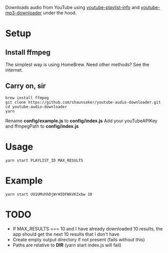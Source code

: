 Downloads audio from YouTube using [youtube-playlist-info](https://github.com/benkaiser/youtube-playlist-info) and [youtube-mp3-downloader](https://github.com/ytb2mp3/youtube-mp3-downloader) under the hood.

# Setup

## Install ffmpeg

The simplest way is using HomeBrew. Need other methods? See the internet.

## Carry on, sir

```
brew install ffmpeg
git clone https://github.com/shaunsaker/youtube-audio-downloader.git
cd youtube-audio-downloader
yarn
```

Rename **config/example.js** to **config/index.js**
Add your youTubeAPIKey and ffmpegPath to **config/index.js**

# Usage

```
yarn start PLAYLIST_ID MAX_RESULTS
```

# Example

```
yarn start UU1UMshhDjWrHIDFWkVKZxbw 10
```

# TODO

- If MAX_RESULTS === 10 and I have already downloaded 10 results, the app should get the next 10 results that I don't have
- Create empty output directory if not present (fails without this)
- Paths are relative to **DIR** (yarn start index.js will fail)
